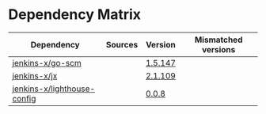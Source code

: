 # Dependency Matrix

Dependency | Sources | Version | Mismatched versions
---------- | ------- | ------- | -------------------
[jenkins-x/go-scm](https://github.com/jenkins-x/go-scm) |  | [1.5.147]() | 
[jenkins-x/jx](https://github.com/jenkins-x/jx) |  | [2.1.109](https://github.com/jenkins-x/jx/releases/tag/v2.1.109) | 
[jenkins-x/lighthouse-config](https://github.com/jenkins-x/lighthouse-config) |  | [0.0.8]() | 
